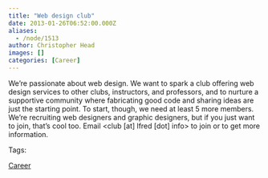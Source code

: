 ```yaml
---
title: "Web design club"
date: 2013-01-26T06:52:00.000Z
aliases:
  - /node/1513
author: Christopher Head
images: []
categories: [Career]
---
```


We’re passionate about web design. We want to spark a club offering web design services to other clubs, instructors, and professors, and to nurture a supportive community where fabricating good code and sharing ideas are just the starting point. To start, though, we need at least 5 more members. We’re recruiting web designers and graphic designers, but if you just want to join, that’s cool too. Email <club \[at\] lfred \[dot\] info> to join or to get more information.

Tags: 

[Career](/career)
